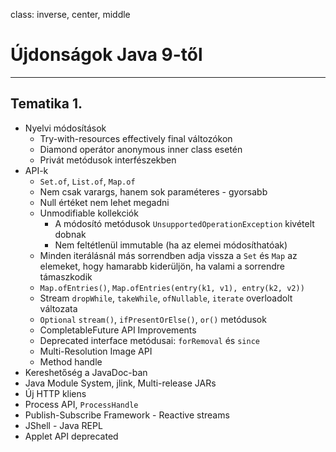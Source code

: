class: inverse, center, middle

# Újdonságok Java 9-től

---

## Tematika 1.

* Nyelvi módosítások
    * Try-with-resources effectively final változókon
    * Diamond operátor anonymous inner class esetén
    * Privát metódusok interfészekben
* API-k
    * `Set.of`, `List.of`, `Map.of`
	* Nem csak varargs, hanem sok paraméteres - gyorsabb
	* Null értéket nem lehet megadni
	* Unmodifiable kollekciók
        * A módosító metódusok `UnsupportedOperationException` kivételt dobnak
        * Nem feltétlenül immutable (ha az elemei módosíthatóak)
	* Minden iterálásnál más sorrendben adja vissza a `Set` és `Map` az elemeket, hogy hamarabb
	    kiderüljön, ha valami a sorrendre támaszkodik
    * `Map.ofEntries()`, `Map.ofEntries(entry(k1, v1), entry(k2, v2))`
    * Stream `dropWhile`, `takeWhile`, `ofNullable`, `iterate` overloadolt változata
    * `Optional` `stream()`, `ifPresentOrElse()`, `or()` metódusok
    * CompletableFuture API Improvements
    * Deprecated interface metódusai: `forRemoval` és `since` 
    * Multi-Resolution Image API
    * Method handle
* Kereshetőség a JavaDoc-ban
* Java Module System, jlink, Multi-release JARs
* Új HTTP kliens
* Process API, `ProcessHandle`
* Publish-Subscribe Framework - Reactive streams
* JShell - Java REPL
* Applet API deprecated
